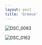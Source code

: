 ```yaml
---
layout: post
title: 'Greece'
---
```


![DSC_0083](https://github.com/kathybeyer/kathybeyer.github.io/assets/121460653/19f26081-d6f7-4d50-8bf1-34e407202fe1)

![DSC_0162](https://github.com/kathybeyer/kathybeyer.github.io/assets/121460653/ab7956a5-6775-47f9-8ca5-4e54b291ab7b)

